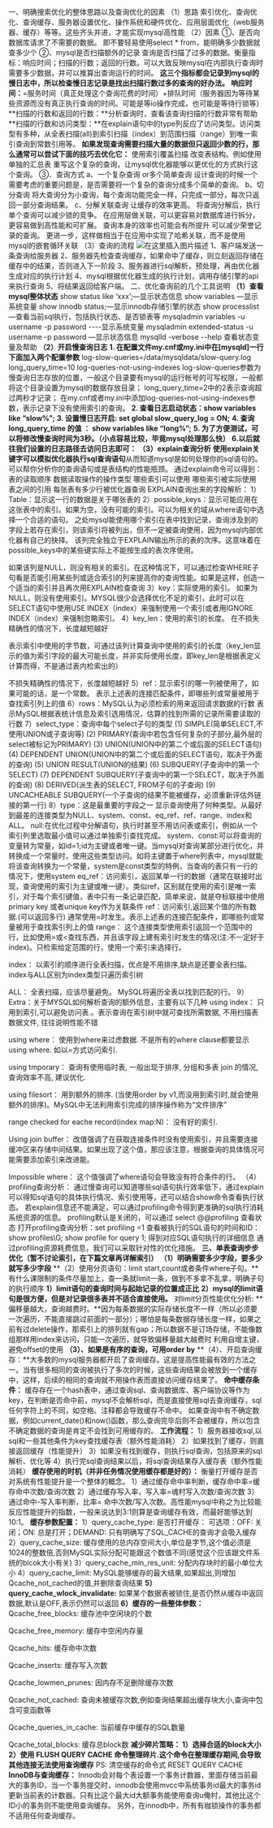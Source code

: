 一、明确搜索优化的整体思路以及查询优化的因素
（1）思路
索引优化、查询优化、查询缓存、服务器设置优化、操作系统和硬件优化、应用层面优化（web服务器、缓存）等等。这些齐头并进，才能实现mysql高性能
（2）因素
①、是否向数据库请求了不需要的数据。
即不要轻易使用select * from，能明确多少数据就查多少个
②、mysql是否扫描额外的记录
查询是否扫描了过多的数据。衡量指标：响应时间；扫描的行数；返回的行数。可以大致反映mysql在内部执行查询时需要多少数据，并可以推算出查询运行的时间。
**这三个指标都会记录到mysql的慢日志中，所以检查慢日志记录是找出扫描行数过多的查询的好办法。**
**响应时间：**=服务时间（真正处理这个查询花费的时间）+排队时间（服务器因为等待某些资源而没有真正执行查询的时间。可能是等io操作完成，也可能是等待行锁等）
**扫描的行数和返回的行数：**分析查询时，查看该查询扫描的行数非常有帮助
**扫描的行数和访问类型：**在explain语句中的type列反应了访问类型。访问类型有多种，从全表扫描(all)到索引扫描（index）到范围扫描（range）到唯一索引查询到常数引用等。
**如果发现查询需要扫描大量的数据但只返回少数的行，那么通常可以尝试下面的技巧去优化它：**
使用索引覆盖扫描
改变表结构。例如使用单独的汇总表
重写这个复杂的查询，让mysql优化器能够以更优化的方式执行这个查询。
③、查询方式
a、一个复杂查询 or多个简单查询
设计查询的时候一个需要考虑的重要问题是，是否需要将一个复杂的查询分成多个简单的查询。
b、切分查询
将大查询分为小查询，每个查询功能完全一样，只完成一部分，每次只返回一部分查询结果。
c、分解关联查询
让缓存的效率更高。
将查询分解后，执行单个查询可以减少锁的竞争。
在应用层做关联，可以更容易对数据库进行拆分，更容易做到高性能和可扩展。
查询本身的效率也可能会有所提升
可以减少荣誉记录的查询。
更进一步，这样做相当于在应用中实现了哈希关联，而不是使用mysql的嵌套循环关联
（3）查询的流程
![在这里插入图片描述](https://img-blog.csdnimg.cn/20190110152320852.png?x-oss-process=image/watermark,type_ZmFuZ3poZW5naGVpdGk,shadow_10,text_aHR0cHM6Ly9ibG9nLmNzZG4ubmV0L2NoZW54aWFvMTk4ODY2NjY2,size_16,color_FFFFFF,t_70)
1、客户端发送一条查询给服务器
2、服务器先检查查询缓存，如果命中了缓存，则立刻返回存储在缓存中的结果，否则进入下一阶段
3、服务器进行sql解析，预处理，再由优化器生成对应的执行计划
4、mysql根据优化器生成的执行计划，调用存储引擎的api来执行查询
5、将结果返回给客户端。
二、优化查询前的几个工具说明
**（1）查看mysql整体状态**
show status like ‘xxx’;—显示状态信息
show variables —显示系统变量
show innodb status;—显示innodb存储引擎的状态
show processlist —查看当前sql执行，包括执行状态、是否锁表等
mysqladmin variables -u username -p password ----显示系统变量
mysqladmin extended-status -u username -p password —显示状态信息
mysqlld -verbose --help 查看状态变量及帮助
**（2）开启慢查询日志**
**1. 在配置文件my.cnf或my.ini中在[mysqld]一行下面加入两个配置参数**
log-slow-queries=/data/mysqldata/slow-query.log
long_query_time=10
log-queries-not-using-indexes
log-slow-queries参数为慢查询日志存放的位置，一般这个目录要有mysql的运行帐号的可写权限，一般都将这个目录设置为mysql的数据存放目录；
long_query_time=2中的2表示查询超过两秒才记录；
在my.cnf或者my.ini中添加log-queries-not-using-indexes参数，表示记录下没有使用索引的查询。
**2. 查看日志启动状态：show variables like “slow%”;**
**3. 设置慢日志开启: set global slow_query_log = ON;**
**4. 查询long_query_time 的值 ：
show variables like “long%”;**
**5. 为了方便测试，可以将修改慢查询时间为3秒。（小点容易比较，毕竟mysql处理那么快）**
**6.以后就往我们设置的日志路径去访问日志即可：**
**（3）explain查询分析**
**使用explain关键字可以模拟优化器执行sql查询语句**从而知道mysql是如何处理你的sql语句的。可以帮你分析你的查询语句或是表结构的性能瓶颈。
通过explain命令可以得到：
表的读取顺序
数据读取操作的操作类型
哪些索引可以使用
哪些索引被实际使用
表之间的引用
每张表有多少行被优化器查询
EXPLAIN查询出来的字段解析：
1）Table：显示这一行的数据是关于哪张表的
2）possible_keys：显示可能应用在这张表中的索引。如果为空，没有可能的索引。可以为相关的域从where语句中选择一个合适的语句。
之处mysql能使用哪个索引在表中找到记录，查询涉及到的字段上若存在索引，则该索引将被列出，但不一定被查询使用，因为mysql内部优化器有自己的抉择。
该列完全独立于EXPLAIN输出所示的表的次序。这意味着在possible_keys中的某些键实际上不能按生成的表次序使用。

如果该列是NULL，则没有相关的索引。在这种情况下，可以通过检查WHERE子句看是否能引用某些列或适合索引的列来提高你的查询性能。如果是这样，创造一个适当的索引并且再次用EXPLAIN检查查询
3）key：实际使用的索引。
如果为NULL，则没有使用索引。MYSQL很少会选择优化不足的索引，此时可以在SELECT语句中使用USE INDEX（index）来强制使用一个索引或者用IGNORE INDEX（index）来强制忽略索引。
4）key_len：使用的索引的长度。
在不损失精确性的情况下，长度越短越好

表示索引中使用的字节数，可通过该列计算查询中使用的索引的长度（key_len显示的值为索引字段的最大可能长度，并非实际使用长度，即key_len是根据表定义计算而得，不是通过表内检索出的）

不损失精确性的情况下，长度越短越好
5）ref：显示索引的哪一列被使用了，如果可能的话，是一个常数。
表示上述表的连接匹配条件，即哪些列或常量被用于查找索引列上的值
6）rows：MySQL认为必须检索的用来返回请求数据的行数
表示MySQL根据表统计信息及索引选用情况，估算的找到所需的记录所需要读取的行数
7）select_type：查询中每个select子句的类型
(1) SIMPLE(简单SELECT,不使用UNION或子查询等)
(2) PRIMARY(查询中若包含任何复杂的子部分,最外层的select被标记为PRIMARY)
(3) UNION(UNION中的第二个或后面的SELECT语句)
(4) DEPENDENT UNION(UNION中的第二个或后面的SELECT语句，取决于外面的查询)
(5) UNION RESULT(UNION的结果)
(6) SUBQUERY(子查询中的第一个SELECT)
(7) DEPENDENT SUBQUERY(子查询中的第一个SELECT，取决于外面的查询)
(8) DERIVED(派生表的SELECT, FROM子句的子查询)
(9) UNCACHEABLE SUBQUERY(一个子查询的结果不能被缓存，必须重新评估外链接的第一行)
8）type：这是最重要的字段之一
显示查询使用了何种类型。从最好到最差的连接类型为NULL、system、const、eq_ref、ref、range、index和ALL。
null:在优化过程中分解语句，执行时甚至不用访问表或索引，例如从一个索引列里选取最小值可以通过单独索引查找完成。
system、const:可以将查询的变量转为常量，如id=1;id为主键或者唯一键。当mysql对查询某部分进行优化，并转换成一个常量时，使用这些类型访问。如将主键置于where列表中，mysql就能将该查询转换为一个常量，system是const类型的特例，当查询的表只有一行的情况下，使用system
eq_ref：访问索引，返回某单一行的数据（通常在联接时出现，查询使用的索引为主键或唯一键）。类似ref，区别就在使用的索引是唯一索引，对于每个索引键值，表中只有一条记录匹配，简单来说，就是夺标联接中使用primary key 或者unique key作为关联条件
ref：访问索引,返回某个值的所有数据.(可以返回多行) 通常使用=时发生。表示上述表的连接匹配条件，即哪些列或常量被用于查找索引列上的值
range：
这个连接类型使用索引返回一个范围中的行，比如使用>或<查找东西，并且该字段上建有索引时发生的情况(注:不一定好于index)。只检索给定范围的行，使用一个索引来选择行。

index：
以索引的顺序进行全表扫描，优点是不用排序,缺点是还要全表扫描。index与ALL区别为index类型只遍历索引树

ALL：
全表扫描，应该尽量避免。 MySQL将遍历全表以找到匹配的行。
9）Extra：关于MYSQL如何解析查询的额外信息，主要有以下几种
using index：
只用到索引,可以避免访问表.。表示查询在索引树中就可查找所需数据, 不用扫描表数据文件, 往往说明性能不错

using where：
使用到where来过虑数据. 不是所有的where clause都要显示using where. 如以=方式访问索引.

using tmporary：
查询有使用临时表, 一般出现于排序, 分组和多表 join 的情况, 查询效率不高, 建议优化.

using filesort：
用到额外的排序. (当使用order by v1,而没用到索引时,就会使用额外的排序)。MySQL中无法利用索引完成的排序操作称为“文件排序”

range checked for eache record(index map:N)：
没有好的索引.

Using join buffer：
改值强调了在获取连接条件时没有使用索引，并且需要连接缓冲区来存储中间结果。如果出现了这个值，那应该注意，根据查询的具体情况可能需要添加索引来改进能。

Impossible where：
这个值强调了where语句会导致没有符合条件的行。
（4）profiling查询分析：
通过慢查询可以知道哪些sql语句执行效率低下，通过explain可以得知sql语句的具体执行情况、索引使用等，还可以结合show命令查看执行状态。
若explain信息还不能满足，可以通过profiling命令得到更准确的sql执行消耗系统资源的信息。
profiling默认是关闭的，可以通过 select @@profiling 查看状态
打开profiling查询分析：set profiling =1
查看被执行的SQL语句的时间和ID：show profiles\G;
show profile for query 1; 得到对应SQL语句执行的详细信息
通过profiling资源耗费信息，我们可以采取针对性的优化措施。
**三、单表查询步步优化（暂不讨论索引，在下篇文章再详解索引）**
**（1）明确需要多少字段，要多少就写多少字段**
**（2）使用分页语句：limit start,count或者条件where子句。**有什么课限制的条件尽量加上，查一条就limit一条，做到不多拿不乱拿，明确子句的执行顺序
**1）limit语句的查询时间与起始记录的位置成正比**
**2）mysql的limit语句是很方便，但是对记录很多表并不适合直接使用。**
对limit分页性能优化分析:
**偏移量越大，查询越费时。**因为每条数据的实际存储长度不一样（所以必须要一次遍历，不能直接跳过前面的一部分）；哪怕是每条数据存储长度一样，如果之前有过delete操作，那索引上的排列就有gap；所以数据不是订场存储，不能像数组那样用index来访问，只能一次遍历，就导致偏移量越大越费时
利用自增主键，避免offset的使用
**（3）、如果是有序的查询，可用order by**
**（4）、开启查询缓存：**大多数的mysql服务器都开启了查询缓存。这是提高性能最有效的方法之一。当有很多相同的查询被执行了多次的时候，这些查询结果会被放到一个缓存中，这样，后续的相同的查询就不用操作表而直接访问缓存结果了。
**命中缓存条件：**
缓存存在一个hash表中，通过查询sql、查询数据库、客户端协议等作为key，在判断是否命中前，mysql不会解析sql，而是直接使用sql去查询缓存，sql任何字符上的不同，如空格、注释都会导致缓存不命中。
如果查询中有不确定数据，例如current_date()和now()函数，那么查询完毕后则不会被缓存，所以包含不确定数据的查询是肯定不会找到可用缓存的。
**工作流程：**
1）服务器接收sql,以sql和一些其他条件为key查找缓存表（额外性能消耗）
2）如果找到了缓存，则直接返回缓存（性能提升）
3）如果没有找到缓存，则执行sql查询，包括原来的sql解析、优化等
4）执行完sql查询结果以后，将sql查询结果存入缓存表（额外性能消耗）
**缓存使用的时机（并非任务情况使用缓存都是好的）：**
衡量打开缓存是否对系统有性能提升是一个整体的概念。
1）通过缓存命中率判断，缓存命中率=缓存命中次数/查询次数
2）通过缓存写入率，写入率=魂村写入次数/查询次数
3）通过命中-写入率判断，比率= 命中次数/写入次数。高性能mysql中称之为比较能反应性能提升的指数，一般来说达到3:1则算是查询缓存有效，而最好能够达到10:1。
**缓存参数配置：**
1）query_cache_type: 是否打开缓存：
可选项：OFF: 关闭；ON: 总是打开；DEMAND: 只有明确写了SQL_CACHE的查询才会吸入缓存
2）query_cache_size: 缓存使用的总内存空间大小,单位是字节,这个值必须是1024的整数倍,否则MySQL实际分配可能跟这个数值不同(感觉这个应该跟文件系统的blcok大小有关)
3）query_cache_min_res_unit: 分配内存块时的最小单位大小
4）query_cache_limit: MySQL能够缓存的最大结果,如果超出,则增加 Qcache_not_cached的值,并删除查询结果
**5）query_cache_wlock_invalidate:**
如果某个数据表被锁住,是否仍然从缓存中返回数据,默认是OFF,表示仍然可以返回
**6）缓存的一些整体参数：**
Qcache_free_blocks: 缓存池中空闲块的个数

Qcache_free_memory: 缓存中空闲内存量

Qcache_hits: 缓存命中次数

Qcache_inserts: 缓存写入次数

Qcache_lowmen_prunes: 因内存不足删除缓存次数

Qcache_not_cached: 查询未被缓存次数,例如查询结果超出缓存块大小,查询中包含可变函数等

Qcache_queries_in_cache: 当前缓存中缓存的SQL数量

Qcache_total_blocks: 缓存总block数
**减少碎片策略：
1）选择合适的block大小
2）使用 FLUSH QUERY CACHE 命令整理碎片.这个命令在整理缓存期间,会导致其他连接无法使用查询缓存**
PS: 清空缓存的命令式 RESET QUERY CACHE
**InnoDB与查询缓存：**
Innodb会对每个表设置一个事务计数器，里面存储当前最大的事务ID，当一个事务提交时，innodb会使用mvcc中系统事务id最大的事务id更新当前表的计数器。只有比这个最大id大额事务能使用查询u俺村，其他比这个ID小的事务则不能使用查询缓存。
另外，在innodb中，所有有枷锁操作的事务都不适用任何查询缓存。